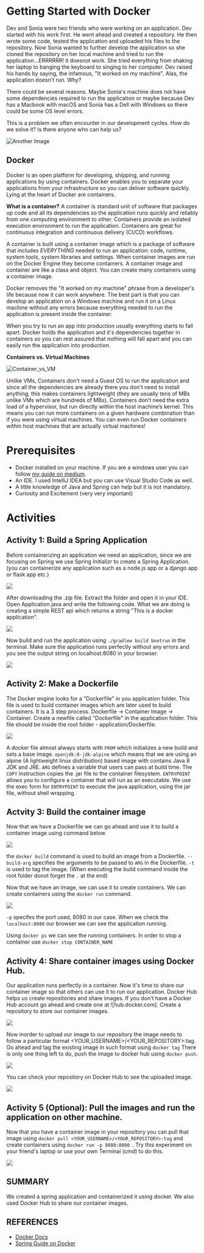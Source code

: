 # Getting Started with Docker

Dev and Sonia were two friends who were working on an application. Dev started with his work first. He went ahead and created a repository. He then wrote some code, tested the application and uploaded his files to the repository. Now Sonia wanted to further develop the application so she cloned the repository on her local machine and tried to run the application...ERRRRRR! it doesnot work. She tried everything from shaking her laptop to banging the keyboard to singing to her computer. Dev raised his hands by saying, the infamous, "It worked on my machine". Alas, the application doesn't run. Why?

There could be several reasons. Maybe Sonia's machine does not have some dependencies required to run the application or maybe because Dev has a Macbook with macOS and Sonia has a Dell with Windows so there could be some OS level errors.

This is a problem we often encounter in our development cycles. How do we solve it? Is there anyone who can help us?

![Another Image](https://github.com/raziiiuddin/Miscellaneous/blob/main/Dockerizing_a_Java_application/images/I%20can%20help%20you!.png)

## Docker
Docker is an open platform for developing, shipping, and running applications by using containers. Docker enables you to separate your applications from your infrastructure so you can deliver software quickly. Lying at the heart of Docker are containers.

**What is a container?**
A container is standard unit of software that packages up code and all its dependencies so the application runs quickly and reliably from one computing environment to other. Containers provide an isolated execution environment to run the application. Containers are great for continuous integration and continuous delivery (CI/CD) workflows.

A container is built using a container image which is a package of software that includes _EVERYTHING_ needed to run an application: code, runtime, system tools, system libraries and settings. When container images are run on the Docker Engine they become containers. A container image and container are like a class and object. You can create many containers using a container image. 

Docker removes the "It worked on my machine" phrase from a developer's life because now it can work anywhere. The best part is that you can develop an application on a Windows machine and run it on a Linux machine without any errors because everything needed to run the application is present inside the container.

When you try to run an app into production usually everything starts to fall apart. Docker holds the application and it's dependencies together in containers so you can rest assured that nothing will fall apart and you can easily run the application into production.

**Containers vs. Virtual Machines**

![Container_vs_VM](https://i2.wp.com/www.docker.com/blog/wp-content/uploads/Blog.-Are-containers-..VM-Image-1.png?fit=1600%2C680&ssl=1)

Unlike VMs, Containers don't need a Guest OS to run the application and since all the dependencies are already there you don't need to install anything, this makes containers lightweight (they are usually tens of MBs unlike VMs which are hundreds of MBs). Containers don’t need the extra load of a hypervisor, but run directly within the host machine’s kernel. This means you can run more containers on a given hardware combination than if you were using virtual machines. You can even run Docker containers within host machines that are actually virtual machines!


# Prerequisites
* Docker installed on your machine. If you are a windows user you can follow [my guide on medium](https://medium.com/@raziuddin033/docker-101-installation-on-windows-10-f979ecf1aedb). 
* An IDE. I used IntelliJ IDEA but you can use Visual Studio Code as well.
* A little knowledge of Java and Spring can help but it is not mandatory.
* Curiosity and Excitement (very very important)

# Activities
## Activity 1: Build a Spring Application
Before containerizing an application we need an application, since we are focusing on Spring we use Spring Initializr to create a Spring Application.(you can containerize any application such as a node.js app or a django app or flask app etc.)

![](https://github.com/raziiiuddin/Miscellaneous/blob/main/Dockerizing_a_Java_application/images/spring_initalizr.png)

After downloading the .zip file. Extract the folder and open it in your IDE.
Open Application.java and write the following code.
What we are doing is creating a simple REST api which returns a string "This is a docker application".

![](https://github.com/raziiiuddin/Miscellaneous/blob/main/Dockerizing_a_Java_application/images/spring_app_code.png)

Now build and run the application using `./gradlew build bootrun` in the terminal.
Make sure the application runs perfectly without any errors and you see the output string on localhost:8080 in your browser.

![](https://github.com/raziiiuddin/Miscellaneous/blob/main/Dockerizing_a_Java_application/images/application_running_in_browser.png)

## Activity 2: Make a Dockerfile
The Docker engine looks for a "Dockerfile" in you application folder. This file is used to build container images which are later used to build containers. It is a 3 step process. Dockerfile -> Container Image -> Container.
Create a newfile called "Dockerfile" in the application folder. This file should be inside the root folder - application/Dockerfile.

![](https://github.com/raziiiuddin/Miscellaneous/blob/main/Dockerizing_a_Java_application/images/dockerfile_code.png)

A docker file almost always starts with `FROM` which initializes a new build and sets a base image. `openjdk:8-jdk-alpine` which means that we are using an alpine (A lightweight linux distribution) based image with contains Java 8 JDK and JRE.
`ARG` defines a variable that users can pass at build time.
The `COPY` instruction copies the .jar file to the container filesystem.
`ENTRYPOINT` allows you to configure a container that will run as an executable. We use the exec form for `ENTRYPOINT` to execute the java application, using the jar file, without shell wrapping.

## Actvity 3: Build the container image
Now that we have a Dockerfile we can go ahead and use it to build a container image using command below.

![](https://github.com/raziiiuddin/Miscellaneous/blob/main/Dockerizing_a_Java_application/images/docker_build.png)

the `docker build` command is used to build an image from a Dockerfile.
`--build-arg` specifies the arguments to be passed to `ARG` in the Dockerfile.
`-t` is used to tag the image.
(When executing the build command inside the root folder donot forget the `.` at the end)

Now that we have an image, we can use it to create containers. We can create containers using the `docker run` command. 

![](https://github.com/raziiiuddin/Miscellaneous/blob/main/Dockerizing_a_Java_application/images/docker_run.png)

`-p` specifes the port used, 8080 in our case. 
When we check the `localhost:8080` our browser we can see the application running.

Using `docker ps` we can see the running containers. In order to stop a container use `docker stop CONTAINER_NAME`

## Activity 4: Share container images using Docker Hub.
Our application runs perfectly in a container. Now it's time to share our container image so that others can use it to run our application.
Docker Hub helps us create repositories and share images. If you don't have a Docker Hub account go ahead and create one at ![hub.docker.com].
Create a repository to store our container images. 

![](https://github.com/raziiiuddin/Miscellaneous/blob/main/Dockerizing_a_Java_application/images/create_a_docker_repository.png)

Now inorder to upload our image to our repository the image needs to follow a particular format <YOUR_USERNAME>/<YOUR_REPOSITORY>:tag.
Go ahead and tag the existing image in such format using `docker tag`
There is only one thing left to do, push the image to docker hub using `docker push`.

![](https://github.com/raziiiuddin/Miscellaneous/blob/main/Dockerizing_a_Java_application/images/docker_push.png)

You can check your repository on Docker Hub to see the uploaded image.

![](https://github.com/raziiiuddin/Miscellaneous/blob/main/Dockerizing_a_Java_application/images/container_in_docker_hub.png)

## Activity 5 (Optional): Pull the images and run the application on other machine.
Now that you have a container image in your repository you can pull that image using `docker pull <YOUR_USERNAME>/<YOUR_REPOSITORY>:tag` and create containers using `docker run -p 8080:8080 `.
Try this experiment on your friend's laptop or use your own Terminal (cmd) to do this.

![](https://github.com/raziiiuddin/Miscellaneous/blob/main/Dockerizing_a_Java_application/images/docker_pull.png)


## SUMMARY 
We created a spring application and containerized it using docker. We also used Docker Hub to share our container images. 

## REFERENCES 
* [Docker Docs](https://docs.docker.com/)
* [Spring Guide on Docker](https://spring.io/guides/gs/spring-boot-docker/)


